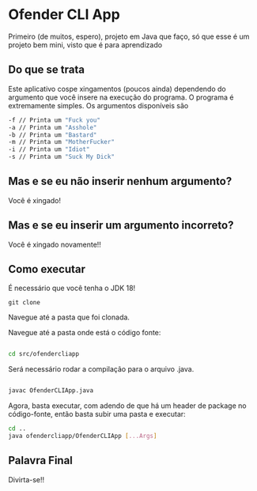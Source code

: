 # Ofender CLI App

Primeiro (de muitos, espero), projeto em Java que faço, só que esse é um projeto bem mini, visto que é para aprendizado

## Do que se trata

Este aplicativo cospe xingamentos (poucos ainda) dependendo do argumento que você insere na execução do programa. O programa é extremamente simples.
Os argumentos disponíveis são

``````bash
-f // Printa um "Fuck you"
-a // Printa um "Asshole"
-b // Printa um "Bastard"
-m // Printa um "MotherFucker"
-i // Printa um "Idiot"
-s // Printa um "Suck My Dick"
``````
## Mas e se eu não inserir nenhum argumento?

Você é xingado!

## Mas e se eu inserir um argumento incorreto?

Você é xingado novamente!! 

## Como executar

É necessário que você tenha o JDK 18!

`git clone`

Navegue até a pasta que foi clonada.

Navegue até a pasta onde está o código fonte:

``````bash

cd src/ofendercliapp
``````
Será necessário rodar a compilação para o arquivo .java.

``````bash

javac OfenderCLIApp.java
``````
Agora, basta executar, com adendo de que há um header de package no código-fonte, então basta subir uma pasta e executar:

``````bash
cd ..
java ofendercliapp/OfenderCLIApp [...Args]
``````
## Palavra Final

Divirta-se!!
